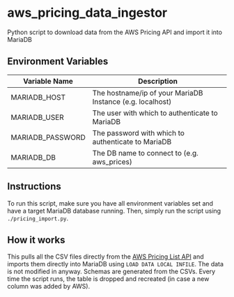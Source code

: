 # aws_pricing_data_ingestor
Python script to download data from the AWS Pricing API and import it into MariaDB

## Environment Variables
Variable Name | Description
------------ | -------------
MARIADB_HOST | The hostname/ip of your MariaDB Instance (e.g. localhost)
MARIADB_USER | The user with which to authenticate to MariaDB
MARIADB_PASSWORD | The password with which to authenticate to MariaDB
MARIADB_DB | The DB name to connect to (e.g. aws_prices)

## Instructions
To run this script, make sure you have all environment variables set and have
a target MariaDB database running. Then, simply run the script using `./pricing_import.py`.

## How it works
This pulls all the CSV files directly from the [AWS Pricing List API](https://aws.amazon.com/blogs/aws/new-aws-price-list-api/)
and imports them directly into MariaDB using `LOAD DATA LOCAL INFILE`. The data
is not modified in anyway. Schemas are generated from the CSVs. Every time the
script runs, the table is dropped and recreated (in case a new column was added
by AWS).
